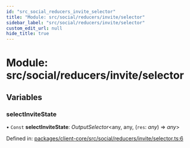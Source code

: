 ```yaml
---
id: "src_social_reducers_invite_selector"
title: "Module: src/social/reducers/invite/selector"
sidebar_label: "src/social/reducers/invite/selector"
custom_edit_url: null
hide_title: true
---
```


# Module: src/social/reducers/invite/selector

## Variables

### selectInviteState

• `Const` **selectInviteState**: *OutputSelector*<any, any, (`res`: *any*) => *any*\>

Defined in: [packages/client-core/src/social/reducers/invite/selector.ts:6](https://github.com/xr3ngine/xr3ngine/blob/65dfcf39a/packages/client-core/src/social/reducers/invite/selector.ts#L6)
